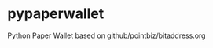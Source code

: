 <!--
# [rights]  Copyright 2020 brianddk at github https://github.com/brianddk
# [license] Apache 2.0 License https://www.apache.org/licenses/LICENSE-2.0
# [repo]    https://github.com/brianddk/pypaperwallet
# [btc]     BTC-b32: bc1qwc2203uym96u0nmq04pcgqfs9ldqz9l3mz8fpj
# [tipjar]  https://gist.github.com/brianddk/3ec16fbf1d008ea290b0
-->

# pypaperwallet
Python Paper Wallet based on github/pointbiz/bitaddress.org
